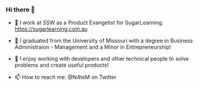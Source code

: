 ### Hi there 👋

- 💬 I work at SSW as a Product Evangelist for SugarLearning. https://sugarlearning.com.au

- 🌱 I graduated from the University of Missouri with a degree in Business Administraion - Management and a Minor in Entrepreneurship!

- 🤔 I enjoy working with developers and other technical people to solve problems and create useful products!

- 📫 How to reach me: @N4teM on Twitter
<!--
**SSWnathanmills/sswnathanmills** is a ✨ _special_ ✨ repository because its `README.md` (this file) appears on your GitHub profile.

Here are some ideas to get you started:

- 🔭 I’m currently working on ...
- 🌱 I’m currently learning ...
- 👯 I’m looking to collaborate on ...
- 🤔 I’m looking for help with ...
- 💬 Ask me about ...
- 📫 How to reach me: ...
- 😄 Pronouns: ...
- ⚡ Fun fact: ...
-->
